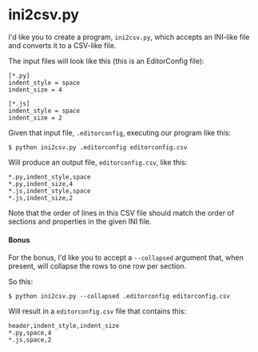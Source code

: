 # ini2csv.py

I'd like you to create a program, `ini2csv.py`, which accepts an INI-like file and converts it to a CSV-like file.

The input files will look like this (this is an EditorConfig file):

    [*.py]
    indent_style = space
    indent_size = 4
    
    [*.js]
    indent_style = space
    indent_size = 2

Given that input file, `.editorconfig`, executing our program like this:

    $ python ini2csv.py .editorconfig editorconfig.csv

Will produce an output file, `editorconfig.csv`, like this:

    *.py,indent_style,space
    *.py,indent_size,4
    *.js,indent_style,space
    *.js,indent_size,2

Note that the order of lines in this CSV file should match the order of sections and properties in the given INI file.

#### Bonus

For the bonus, I'd like you to accept a `--collapsed` argument that, when present, will collapse the rows to one row per section.

So this:

    $ python ini2csv.py --collapsed .editorconfig editorconfig.csv

Will result in a `editorconfig.csv` file that contains this:

    header,indent_style,indent_size
    *.py,space,4
    *.js,space,2

